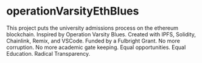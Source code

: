 # operationVarsityEthBlues
This project puts the university admissions process on the ethereum blockchain. Inspired by Operation Varsity Blues. Created with IPFS, Solidity, Chainlink, Remix, and VSCode. Funded by a Fulbright Grant. No more corruption. No more academic gate keeping. Equal opportunities. Equal Education. Radical Transparency.
